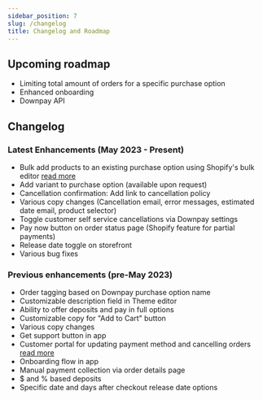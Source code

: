 ```yaml
---
sidebar_position: 7
slug: /changelog
title: Changelog and Roadmap
---
```

## Upcoming roadmap

- Limiting total amount of orders for a specific purchase option
- Enhanced onboarding
- Downpay API

##  Changelog

### Latest Enhancements (May 2023 - Present)

- Bulk add products to an existing purchase option using Shopify's bulk editor [read more](/docs/Downpay%20Workflows/bulk-workflows.md)
- Add variant to purchase option (available upon request)
- Cancellation confirmation: Add link to cancellation policy
- Various copy changes (Cancellation email, error messages, estimated date email, product selector) 
- Toggle customer self service cancellations via Downpay settings 
- Pay now button on order status page (Shopify feature for partial payments)
- Release date toggle on storefront
- Various bug fixes

### Previous enhancements (pre-May 2023)

- Order tagging based on Downpay purchase option name
- Customizable description field in Theme editor
- Ability to offer deposits and pay in full options
- Customizable copy for "Add to Cart" button
- Various copy changes
- Get support button in app
- Customer portal for updating payment method and cancelling orders [read more](/docs/Initial%20Setup/customer-portal.md)
- Onboarding flow in app
- Manual payment collection via order details page
- $ and % based deposits
- Specific date and days after checkout release date options